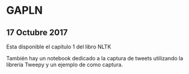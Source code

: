 # GAPLN

## 17 Octubre 2017
Esta disponible el capítulo 1 del libro NLTK

También hay un notebook dedicado a la captura de tweets utilizando la librería Tweepy y un ejemplo de como captura.
